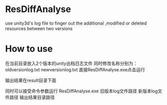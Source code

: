 # ResDiffAnalyse
use unity3d's log file to finger out the additional ,modified or deleted resources between two versions

# How to use
在当前目录放入2个版本的unity出档日志文件
同时修改名称分别为：oldversionlog.txt  newversionlog.txt
直接ResDiffAnalyse.exe点击运行

输出结果在result目录下面

同时可以接受命令参数运行 ResDiffAnalyse.exe  旧版本log文件路径 新版本log文件路径  输出结果目录路径
